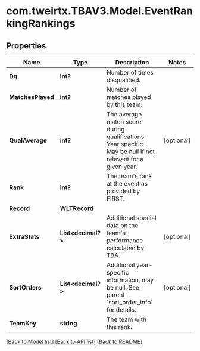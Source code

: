 # com.tweirtx.TBAV3.Model.EventRankingRankings
## Properties

Name | Type | Description | Notes
------------ | ------------- | ------------- | -------------
**Dq** | **int?** | Number of times disqualified. | 
**MatchesPlayed** | **int?** | Number of matches played by this team. | 
**QualAverage** | **int?** | The average match score during qualifications. Year specific. May be null if not relevant for a given year. | [optional] 
**Rank** | **int?** | The team&#39;s rank at the event as provided by FIRST. | 
**Record** | [**WLTRecord**](WLTRecord.md) |  | 
**ExtraStats** | **List&lt;decimal?&gt;** | Additional special data on the team&#39;s performance calculated by TBA. | [optional] 
**SortOrders** | **List&lt;decimal?&gt;** | Additional year-specific information, may be null. See parent &#x60;sort_order_info&#x60; for details. | [optional] 
**TeamKey** | **string** | The team with this rank. | 

[[Back to Model list]](../README.md#documentation-for-models) [[Back to API list]](../README.md#documentation-for-api-endpoints) [[Back to README]](../README.md)


